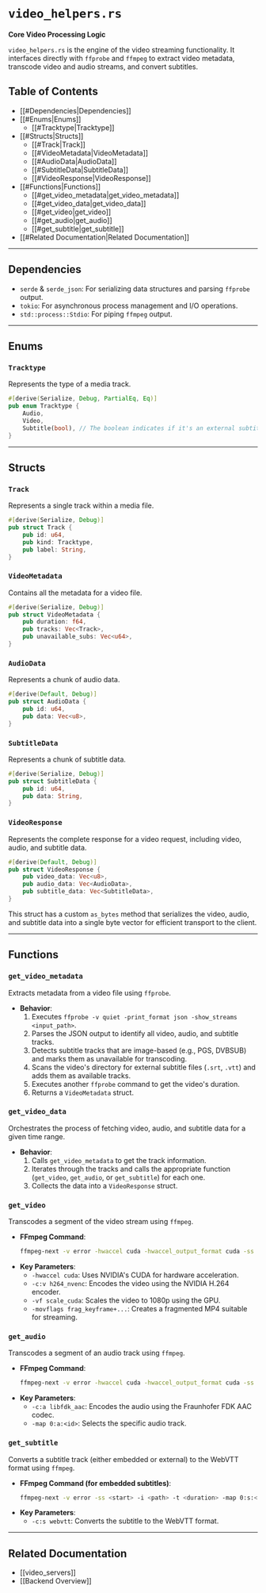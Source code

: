 # `video_helpers.rs`

**Core Video Processing Logic**

`video_helpers.rs` is the engine of the video streaming functionality. It interfaces directly with `ffprobe` and `ffmpeg` to extract video metadata, transcode video and audio streams, and convert subtitles.

## Table of Contents
- [[#Dependencies|Dependencies]]
- [[#Enums|Enums]]
  - [[#Tracktype|Tracktype]]
- [[#Structs|Structs]]
  - [[#Track|Track]]
  - [[#VideoMetadata|VideoMetadata]]
  - [[#AudioData|AudioData]]
  - [[#SubtitleData|SubtitleData]]
  - [[#VideoResponse|VideoResponse]]
- [[#Functions|Functions]]
  - [[#get_video_metadata|get_video_metadata]]
  - [[#get_video_data|get_video_data]]
  - [[#get_video|get_video]]
  - [[#get_audio|get_audio]]
  - [[#get_subtitle|get_subtitle]]
- [[#Related Documentation|Related Documentation]]

---

## Dependencies

- `serde` & `serde_json`: For serializing data structures and parsing `ffprobe` output.
- `tokio`: For asynchronous process management and I/O operations.
- `std::process::Stdio`: For piping `ffmpeg` output.

---

## Enums

### `Tracktype`

Represents the type of a media track.

```rust
#[derive(Serialize, Debug, PartialEq, Eq)]
pub enum Tracktype {
    Audio,
    Video,
    Subtitle(bool), // The boolean indicates if it's an external subtitle file
}
```

---

## Structs

### `Track`

Represents a single track within a media file.

```rust
#[derive(Serialize, Debug)]
pub struct Track {
    pub id: u64,
    pub kind: Tracktype,
    pub label: String,
}
```

### `VideoMetadata`

Contains all the metadata for a video file.

```rust
#[derive(Serialize, Debug)]
pub struct VideoMetadata {
    pub duration: f64,
    pub tracks: Vec<Track>,
    pub unavailable_subs: Vec<u64>,
}
```

### `AudioData`

Represents a chunk of audio data.

```rust
#[derive(Default, Debug)]
pub struct AudioData {
    pub id: u64,
    pub data: Vec<u8>,
}
```

### `SubtitleData`

Represents a chunk of subtitle data.

```rust
#[derive(Serialize, Debug)]
pub struct SubtitleData {
    pub id: u64,
    pub data: String,
}
```

### `VideoResponse`

Represents the complete response for a video request, including video, audio, and subtitle data.

```rust
#[derive(Default, Debug)]
pub struct VideoResponse {
    pub video_data: Vec<u8>,
    pub audio_data: Vec<AudioData>,
    pub subtitle_data: Vec<SubtitleData>,
}
```

This struct has a custom `as_bytes` method that serializes the video, audio, and subtitle data into a single byte vector for efficient transport to the client.

---

## Functions

### `get_video_metadata`

Extracts metadata from a video file using `ffprobe`.

- **Behavior**:
  1.  Executes `ffprobe -v quiet -print_format json -show_streams <input_path>`.
  2.  Parses the JSON output to identify all video, audio, and subtitle tracks.
  3.  Detects subtitle tracks that are image-based (e.g., PGS, DVBSUB) and marks them as unavailable for transcoding.
  4.  Scans the video's directory for external subtitle files (`.srt`, `.vtt`) and adds them as available tracks.
  5.  Executes another `ffprobe` command to get the video's duration.
  6.  Returns a `VideoMetadata` struct.

### `get_video_data`

Orchestrates the process of fetching video, audio, and subtitle data for a given time range.

- **Behavior**:
  1.  Calls `get_video_metadata` to get the track information.
  2.  Iterates through the tracks and calls the appropriate function (`get_video`, `get_audio`, or `get_subtitle`) for each one.
  3.  Collects the data into a `VideoResponse` struct.

### `get_video`

Transcodes a segment of the video stream using `ffmpeg`.

- **FFmpeg Command**:
  ```bash
  ffmpeg-next -v error -hwaccel cuda -hwaccel_output_format cuda -ss <start> -i <path> -t <duration> -c:v h264_nvenc -crf 20 -vf scale_cuda=1920:1080:format=yuv420p -force_key_frames "expr:gte(t,n_forced*2)" -movflags frag_keyframe+empty_moov+faststart+default_base_moof -an -f mp4 pipe:1
  ```
- **Key Parameters**:
  - `-hwaccel cuda`: Uses NVIDIA's CUDA for hardware acceleration.
  - `-c:v h264_nvenc`: Encodes the video using the NVIDIA H.264 encoder.
  - `-vf scale_cuda`: Scales the video to 1080p using the GPU.
  - `-movflags frag_keyframe+...`: Creates a fragmented MP4 suitable for streaming.

### `get_audio`

Transcodes a segment of an audio track using `ffmpeg`.

- **FFmpeg Command**:
  ```bash
  ffmpeg-next -v error -hwaccel cuda -hwaccel_output_format cuda -ss <start> -i <path> -t <duration> -c:a libfdk_aac -ac 2 -map 0:a:<id> -movflags frag_keyframe+empty_moov+faststart+default_base_moof -vn -f mp4 pipe:1
  ```
- **Key Parameters**:
  - `-c:a libfdk_aac`: Encodes the audio using the Fraunhofer FDK AAC codec.
  - `-map 0:a:<id>`: Selects the specific audio track.

### `get_subtitle`

Converts a subtitle track (either embedded or external) to the WebVTT format using `ffmpeg`.

- **FFmpeg Command (for embedded subtitles)**:
  ```bash
  ffmpeg-next -v error -ss <start> -i <path> -t <duration> -map 0:s:<id> -c:s webvtt -f webvtt pipe:1
  ```
- **Key Parameters**:
  - `-c:s webvtt`: Converts the subtitle to the WebVTT format.

---

## Related Documentation
- [[video_servers]]
- [[Backend Overview]]
